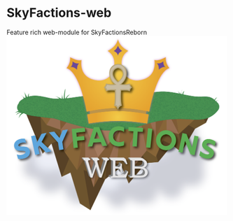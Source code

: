 # SkyFactions-web
Feature rich web-module for SkyFactionsReborn  
![Project Logo](./SkyFactions_web.png)
